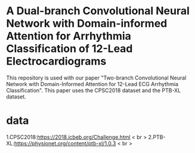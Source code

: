 # A Dual-branch Convolutional Neural Network with Domain-informed Attention for Arrhythmia Classification of 12-Lead Electrocardiograms
This repository is used with our paper "Two-branch Convolutional Neural Network with Domain-Informed Attention for 12-Lead ECG Arrhythmia Classification". 
This paper uses the CPSC2018 dataset and the PTB-XL dataset.

# data
1.CPSC2018:https://2018.icbeb.org/Challenge.html < br >
2.PTB-XL:https://physionet.org/content/ptb-xl/1.0.3 < br >
